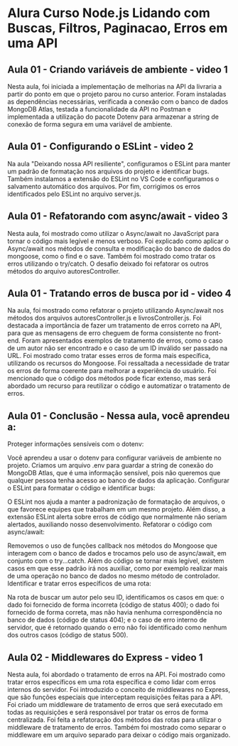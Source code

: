 # Alura Curso Node.js Lidando com Buscas, Filtros, Paginacao, Erros em uma API

## Aula 01 - Criando variáveis de ambiente - video 1
Nesta aula, foi iniciada a implementação de melhorias na API da livraria a partir do ponto em que o projeto parou no curso anterior. Foram instaladas as dependências necessárias, verificada a conexão com o banco de dados MongoDB Atlas, testada a funcionalidade da API no Postman e implementada a utilização do pacote Dotenv para armazenar a string de conexão de forma segura em uma variável de ambiente.


## Aula 01 - Configurando o ESLint - video 2
Na aula "Deixando nossa API resiliente", configuramos o ESLint para manter um padrão de formatação nos arquivos do projeto e identificar bugs. Também instalamos a extensão do ESLint no VS Code e configuramos o salvamento automático dos arquivos. Por fim, corrigimos os erros identificados pelo ESLint no arquivo server.js. 


## Aula 01 - Refatorando com async/await - video 3
Nesta aula, foi mostrado como utilizar o Async/await no JavaScript para tornar o código mais legível e menos verboso. Foi explicado como aplicar o Async/await nos métodos de consulta e modificação do banco de dados do mongoose, como o find e o save. Também foi mostrado como tratar os erros utilizando o try/catch. O desafio deixado foi refatorar os outros métodos do arquivo autoresController.


## Aula 01 - Tratando erros de busca por id - video 4
Na aula, foi mostrado como refatorar o projeto utilizando Async/await nos métodos dos arquivos autoresController.js e livrosController.js. Foi destacada a importância de fazer um tratamento de erros correto na API, para que as mensagens de erro cheguem de forma consistente no front-end. Foram apresentados exemplos de tratamento de erros, como o caso de um autor não ser encontrado e o caso de um ID inválido ser passado na URL. Foi mostrado como tratar esses erros de forma mais específica, utilizando os recursos do Mongoose. Foi ressaltada a necessidade de tratar os erros de forma coerente para melhorar a experiência do usuário. Foi mencionado que o código dos métodos pode ficar extenso, mas será abordado um recurso para reutilizar o código e automatizar o tratamento de erros.



## Aula 01 - Conclusão - Nessa aula, você aprendeu a:
Proteger informações sensíveis com o dotenv:

Você aprendeu a usar o dotenv para configurar variáveis de ambiente no projeto. Criamos um arquivo .env para guardar a string de conexão do MongoDB Atlas, que é uma informação sensível, pois não queremos que qualquer pessoa tenha acesso ao banco de dados da aplicação.
Configurar o ESLint para formatar o código e identificar bugs:

O ESLint nos ajuda a manter a padronização de formatação de arquivos, o que favorece equipes que trabalham em um mesmo projeto. Além disso, a extensão ESLint alerta sobre erros de código que normalmente não seriam alertados, auxiliando nosso desenvolvimento.
Refatorar o código com async/await:

Removemos o uso de funções callback nos métodos do Mongoose que interagem com o banco de dados e trocamos pelo uso de async/await, em conjunto com o try...catch. Além do código se tornar mais legível, existem casos em que esse padrão irá nos auxiliar, como por exemplo realizar mais de uma operação no banco de dados no mesmo método de controlador.
Identificar e tratar erros específicos de uma rota:

Na rota de buscar um autor pelo seu ID, identificamos os casos em que: o dado foi fornecido de forma incorreta (código de status 400); o dado foi fornecido de forma correta, mas não havia nenhuma correspondência no banco de dados (código de status 404); e o caso de erro interno de servidor, que é retornado quando o erro não foi identificado como nenhum dos outros casos (código de status 500).




## Aula 02 - Middlewares do Express - video 1
Nesta aula, foi abordado o tratamento de erros na API. Foi mostrado como tratar erros específicos em uma rota específica e como lidar com erros internos do servidor. Foi introduzido o conceito de middlewares no Express, que são funções especiais que interceptam requisições feitas para a API. Foi criado um middleware de tratamento de erros que será executado em todas as requisições e será responsável por tratar os erros de forma centralizada. Foi feita a refatoração dos métodos das rotas para utilizar o middleware de tratamento de erros. Também foi mostrado como separar o middleware em um arquivo separado para deixar o código mais organizado.